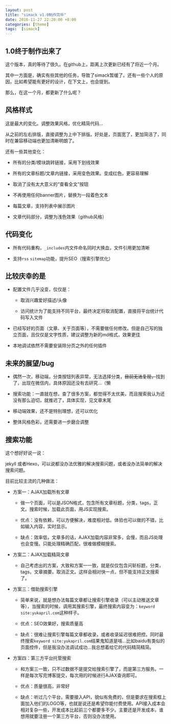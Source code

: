 ```yaml
---
layout: post
title: "simack v1.0制作完毕"
date: 2016-11-27 22:20:00 +8:00
categories: [theme]
tags:  [simack]
---
```


## 1.0终于制作出来了

这个版本，真的等待了很久。在github上，距离上次更新已经有了将近一个月。

其中一方面是，确实有些其他的任务，导致了simack暂缓了。还有一些个人的原因，比如希望能有更好的设计，在下文上，也会提到。

那么，在这一个月，都更新了什么呢？

## 风格样式

这是最大的变化。调整效果风格，优化精简代码...

从之前的左右排版，直接调整为上中下排版。好处是，页面宽了，更加简洁了，同时在兼容移动端也更加清晰明朗了。

还有一些其他变化：

* 所有的分类/模块跳转链接，采用下划线效果

* 所有的文章标题/文章内链接，采用变色效果。变成红色，更容易理解

* 取消了没有太大意义的“查看全文”按钮

* 不再使用任何banner图片，替换为一段着色文本

* 每篇文章，支持列表中展示图片

* 文章代码部分，调整为浅色效果（github风格）

## 代码变化

* 所有代码重构，`_includes`内文件命名同时大换血，文件引用更加清晰

* 支持`rss` `sitemap`功能，提升SEO（搜索引擎优化）

## 比较庆幸的是

* 配置文件几乎没变，仅仅是：

	* 取消兴趣爱好描述/头像

	* 访问统计为了能支持不同平台，最终决定将取消配置，直接将平台统计代码写入文件

* 已经写好的页面（文章、关于页面等），不需要做任何修改。但是自己写的独立页面，且仅仅是文字性质，建议调整为新的md格式，效果更佳

* 本地调试依然不需要安装除分页之外的任何插件

## 未来的展望/bug

* 偶然一次，移动端，分类按钮列表异常，无法选择分类，~~目前无法复现，~~找到了，出现在微信内，具体原因还没有去研究...（懒

* 搜索功能：一直就在想，查了很多方案，都觉得不太优美，而且搜索我认为还没有那么迫切，就推迟了，具体实现，见文章末尾

* 移动端效果，还不是特别理想，还可以优化

* 整体风格色彩，还需要进一步磨合调整

## 搜索功能

这个想好好说一说：

jekyll 或者Hexo，可以说都没办法优雅的解决搜索问题，或者没办法简单的解决搜索问题。

目前比较主流的几种做法：

* 方案一：AJAX加载所有文章

	* 做一个页面，可以是JSON格式，包含所有文章标题，分类，tags，正文。搜索时候，加载此页面，用JS实现搜索。

	* 优点：没有依赖，可以方便解决，难度相对低。体验也可以做的不错，比如输入内容，实时显示。

	* 缺点：效率低，文章多的话，AJAX加载内容非常多，会慢，而且JS处理也会变慢。只能处理精确匹配，很难做模糊搜索。

* 方案二：AJAX加载精简文章

	* 自己考虑出的方案，大致和方案一一致，就是仅仅包含问斩标题，分类，tags，文章摘要。取消正文。这样会相对快一点，但不能支持正文搜索了。

* 方案三：借助搜索引擎

	* 简单来说，就是想办法每篇文章都让搜索引擎收录（可以主动推送文章等），当搜索的时候，调用其搜索引擎，最终搜索内容变为：`keyword site:yukapril.com`这种样子。

	* 优点：SEO效果好，搜索质量高

	* 缺点：很难让搜索引擎每篇文章都收录，或者收录延迟很难把控。同时最终搜索`keyword site:yukapril.com`结果鬼知道是啥...比如baidu有类似的页面控件，但是我没办法调试成功...我总想着给它的代码精简精简。

* 方案四：第三方平台托管搜索

	* 和方案三一致，只不过数据不是提交给搜索引擎了，而是第三方服务。一样是每次写完博客提交，每次用的时候进行AJAX查询即可。

	* 优点：质量很高，非常好

	* 缺点：听过几个平台，需要接入API，貌似有免费的，但是要求在搜索框上面加入他们的LOGO等，也就是说还是希望你能付费使用。API接入成本会相对复杂一些，开发成本比起前三个都要多不少。主要还是开发成本，谁想用就要注册一个第三方平台，否则没办法使用。









